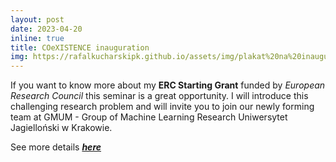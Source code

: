 ```yaml
---
layout: post
date: 2023-04-20
inline: true
title: COeXISTENCE inauguration
img: https://rafalkucharskipk.github.io/assets/img/plakat%20na%20inauguracj%C4%99.jpg
---
```


If you want to know more about my **ERC Starting Grant** funded by _European Research Council_ this seminar is a great opportunity. I will introduce this challenging research problem and will invite you to join our newly forming team at GMUM - Group of Machine Learning Research Uniwersytet Jagielloński w Krakowie.

See more details [_**here**_](https://rafalkucharskipk.github.io/assets/img/plakat%20na%20inauguracj%C4%99.jpg)
